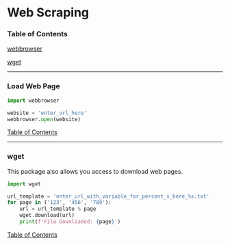 # Web Scraping

### <a name="toc"></a>Table of Contents

[webbrowser](#webbrowser)

[wget](#wget)


---

### <a name="load_web_page"></a> Load Web Page 

``` python
import webbrowser

website = 'enter_url_here'
webbrowser.open(website)
```

[Table of Contents](#toc)

---
### <a name="wget"></a> wget
This package also allows you access to download web pages.

```python
import wget

url_template = 'enter_url_with_variable_for_percent_s_here_%s.txt'
for page in ('123', '456', '789'):
    url = url_template % page
    wget.download(url)
    print(f'File Downloaded: {page}')
```

[Table of Contents](#toc)

